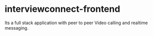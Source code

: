 # interviewconnect-frontend
Its a full stack application with peer to peer Video calling and realtime messaging.


